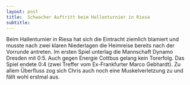 ```yaml
---
layout: post
title:  Schwacher Auftritt beim Hallenturnier in Riesa
subtitle:  
---
```


Beim Hallenturnier in Riesa hat sich die Eintracht ziemlich blamiert und musste nach zwei klaren Niederlagen die Heimreise bereits nach der Vorrunde antreten. Im ersten Spiel unterlag die Mannschaft Dynamo Dresden mit 0:5. Auch gegen Energie Cottbus gelang kein Torerfolg. Das Spiel endete 0:4 (zwei Treffer vom Ex-Frankfurter Marco Gebhardt). Zu allem Überfluss zog sich Chris auch noch eine Muskelverletzung zu und fällt wohl erstmal aus.


